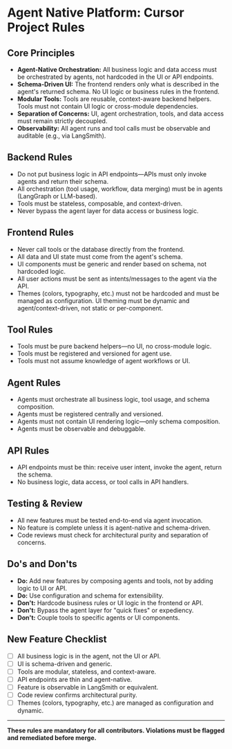 # Agent Native Platform: Cursor Project Rules

## Core Principles
- **Agent-Native Orchestration:** All business logic and data access must be orchestrated by agents, not hardcoded in the UI or API endpoints.
- **Schema-Driven UI:** The frontend renders only what is described in the agent's returned schema. No UI logic or business rules in the frontend.
- **Modular Tools:** Tools are reusable, context-aware backend helpers. Tools must not contain UI logic or cross-module dependencies.
- **Separation of Concerns:** UI, agent orchestration, tools, and data access must remain strictly decoupled.
- **Observability:** All agent runs and tool calls must be observable and auditable (e.g., via LangSmith).

## Backend Rules
- Do not put business logic in API endpoints—APIs must only invoke agents and return their schema.
- All orchestration (tool usage, workflow, data merging) must be in agents (LangGraph or LLM-based).
- Tools must be stateless, composable, and context-driven.
- Never bypass the agent layer for data access or business logic.

## Frontend Rules
- Never call tools or the database directly from the frontend.
- All data and UI state must come from the agent's schema.
- UI components must be generic and render based on schema, not hardcoded logic.
- All user actions must be sent as intents/messages to the agent via the API.
- Themes (colors, typography, etc.) must not be hardcoded and must be managed as configuration. UI theming must be dynamic and agent/context-driven, not static or per-component.

## Tool Rules
- Tools must be pure backend helpers—no UI, no cross-module logic.
- Tools must be registered and versioned for agent use.
- Tools must not assume knowledge of agent workflows or UI.

## Agent Rules
- Agents must orchestrate all business logic, tool usage, and schema composition.
- Agents must be registered centrally and versioned.
- Agents must not contain UI rendering logic—only schema composition.
- Agents must be observable and debuggable.

## API Rules
- API endpoints must be thin: receive user intent, invoke the agent, return the schema.
- No business logic, data access, or tool calls in API handlers.

## Testing & Review
- All new features must be tested end-to-end via agent invocation.
- No feature is complete unless it is agent-native and schema-driven.
- Code reviews must check for architectural purity and separation of concerns.

## Do's and Don'ts
- **Do:** Add new features by composing agents and tools, not by adding logic to UI or API.
- **Do:** Use configuration and schema for extensibility.
- **Don't:** Hardcode business rules or UI logic in the frontend or API.
- **Don't:** Bypass the agent layer for "quick fixes" or expediency.
- **Don't:** Couple tools to specific agents or UI components.

## New Feature Checklist
- [ ] All business logic is in the agent, not the UI or API.
- [ ] UI is schema-driven and generic.
- [ ] Tools are modular, stateless, and context-aware.
- [ ] API endpoints are thin and agent-native.
- [ ] Feature is observable in LangSmith or equivalent.
- [ ] Code review confirms architectural purity.
- [ ] Themes (colors, typography, etc.) are managed as configuration and dynamic.

---

**These rules are mandatory for all contributors. Violations must be flagged and remediated before merge.**
